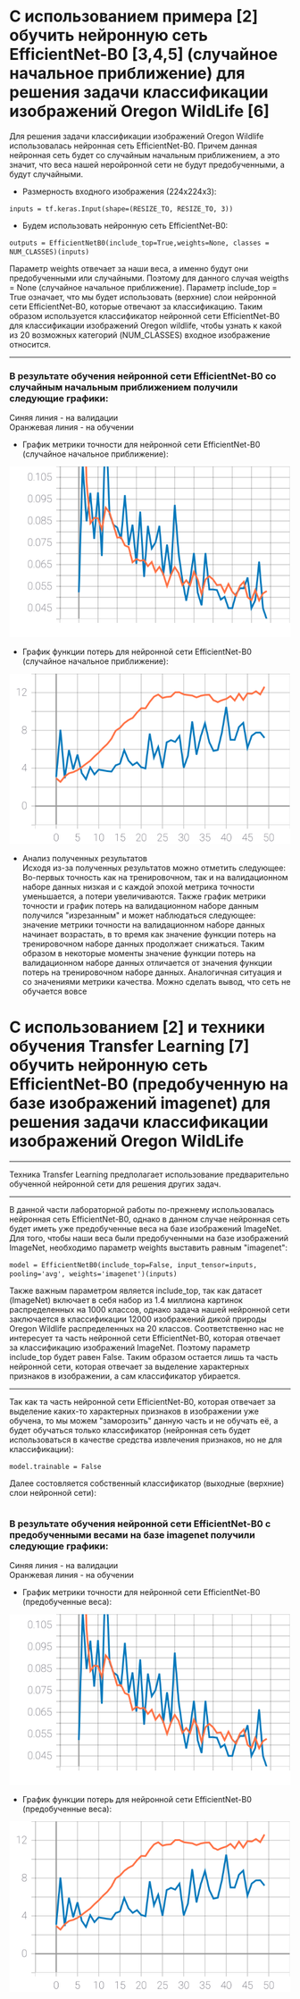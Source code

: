 # С использованием примера [2] обучить нейронную сеть EfficientNet-B0 [3,4,5] (случайное начальное приближение) для решения задачи классификации изображений Oregon WildLife [6]
Для решения задачи классификации изображений Oregon Wildlife использовалась нейронная сеть EfficientNet-B0. Причем данная нейронная сеть будет со случайным начальным приближением, а это значит, что веса нашей неройронной сети не будут предобученными, а будут случайными.  
* Размерность входного изображения (224x224x3):  
```
inputs = tf.keras.Input(shape=(RESIZE_TO, RESIZE_TO, 3))
```  
* Будем использовать нейронную сеть EfficientNet-B0:
```
outputs = EfficientNetB0(include_top=True,weights=None, classes = NUM_CLASSES)(inputs)
```
Параметр weights отвечает за наши веса, а именно будут они предобученными или случайными. Поэтому для данного случая weigths = None (случайное начальное приближение). Параметр include_top = True означает, что мы будет использовать (верхние) слои нейронной сети EfficientNet-B0, которые отвечают за классификацию. Таким образом используется классификатор нейронной сети EfficientNet-B0 для классификации изображений Oregon wildlife, чтобы узнать к какой из 20 возможных категорий (NUM_CLASSES) входное изображение относится.  
***  
### В результате обучения нейронной сети EfficientNet-B0 со случайным начальным приближением получили следующие графики:  
Синяя линия - на валидации  
Оранжевая линия - на обучении  
* График метрики точности для нейронной сети EfficientNet-B0 (случайное начальное приближение):  
<img src="./epoch_categorical_accuracy_no_imagenet.svg">

* График функции потерь для нейронной сети EfficientNet-B0 (случайное начальное приближение):  

<img src="./epoch_loss_no_imagenet.svg">

* Анализ полученных результатов  
Исходя из-за полученных результатов можно отметить следующее: Во-первых точность как на тренировочном, так и на валидационном наборе данных низкая и с каждой эпохой метрика точности уменьшается, а потери увеличиваются. Также график метрики точности и график потерь на валидационном наборе данным получился "изрезанным" и может наблюдаться следующее: значение метрики точности на валидационном наборе данных начинает возрастать, в то время как значение функции потерь на тренировочном наборе данных продолжает снижаться. Таким образом в некоторые моменты значение функции потерь на валидационном наборе данных отличается от значения функции потерь на тренировочном наборе данных. Аналогичная ситуация и со значениями метрики качества. Можно сделать вывод, что сеть не обучается вовсе 
# С использованием [2] и техники обучения Transfer Learning [7] обучить нейронную сеть EfficientNet-B0 (предобученную на базе изображений imagenet) для решения задачи классификации изображений Oregon WildLife  
***  
Техника Transfer Learning предполагает использование предварительно обученной нейронной сети для решения других задач.  
***  
В данной части лабораторной работы по-прежнему использовалась нейронная сеть EfficientNet-B0, однако в данном случае нейронная сеть будет иметь уже предобученные веса на базе изображений ImageNet. Для того, чтобы наши веса были предобученными на базе изображений ImageNet, необходимо параметр weights выставить равным "imagenet":
```
model = EfficientNetB0(include_top=False, input_tensor=inputs, pooling='avg', weights='imagenet')(inputs) 
```
Также важным параметром является include_top, так как датасет (ImageNet) включает в себя набор из 1.4 миллиона картинок распределенных на 1000 классов, однако задача нашей нейронной сети заключается в классификации 12000 изображений дикой природы Oregon Wildlife распределенных на 20 классов. Соответственно нас не интересует та часть нейронной сети EfficientNet-B0, которая отвечает за классификацию изображений ImageNet. Поэтому параметр include_top будет равен False. Таким образом остается лишь та часть нейронной сети, которая отвечает за выделение характерных признаков в изображении, а сам классификатор убирается.  
*** 
Так как та часть нейронной сети EfficientNet-B0, которая отвечает за выделение каких-то характерных признаков в изображении уже обучена, то мы можем "заморозить" данную часть и не обучать её, а будет обучаться только классификатор (нейронная сеть будет использоваться в качестве средства извлечения признаков, но не для классификации):
```
model.trainable = False
```
Далее состовляется собственный классификатор (выходные (верхние) слои нейронной сети):  
```
```
### В результате обучения нейронной сети EfficientNet-B0 с предобученными весами на базе imagenet получили следующие графики:  
Синяя линия - на валидации  
Оранжевая линия - на обучении  
* График метрики точности для нейронной сети EfficientNet-B0 (предобученные веса):  
<img src="./epoch_categorical_accuracy_no_imagenet.svg">

* График функции потерь для нейронной сети EfficientNet-B0 (предобученные веса):  

<img src="./epoch_loss_no_imagenet.svg">  
